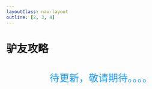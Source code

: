 ```yaml
---
layoutClass: nav-layout
outline: [2, 3, 4]
---
```


<script setup>
import NavLinks from './components/NavLinks.vue'

import { NAV_DATA } from './data'
</script>
<style src="./index.scss"></style>

# 驴友攻略

<!-- ## 常用工具 -->

<NavLinks v-for="{title,items, icon, isShow} in NAV_DATA" :title='title' :icon='icon' :items="items" :isShow='isShow'/>
<div style='text-align: center; font-size: 26px;margin-top:40px;color: #1B9CFC;'>待更新，敬请期待。。。。</div>

